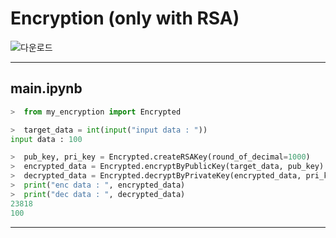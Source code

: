 
# Encryption (only with RSA)

![다운로드](https://user-images.githubusercontent.com/71556009/108016055-fa125000-7054-11eb-919f-ced9c5bd1a40.png)

* * *

## main.ipynb

```python 
>  from my_encryption import Encrypted

>  target_data = int(input("input data : "))
input data : 100

>  pub_key, pri_key = Encrypted.createRSAKey(round_of_decimal=1000)
>  encrypted_data = Encrypted.encryptByPublicKey(target_data, pub_key)
>  decrypted_data = Encrypted.decryptByPrivateKey(encrypted_data, pri_key)
>  print("enc data : ", encrypted_data)
>  print("dec data : ", decrypted_data)
23818
100
```
*****
